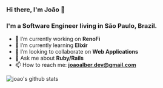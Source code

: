 ### Hi there, I'm João 👋

### I'm a Software Engineer living in São Paulo, Brazil.

- 🔭 I’m currently working on **RenoFi**
- 🌱 I’m currently learning **Elixir**
- 👯 I’m looking to collaborate on **Web Applications**
- 💬 Ask me about **Ruby/Rails**
- 📫 How to reach me: **joaoalber.dev@gmail.com**

![joao's github stats](https://github-readme-stats.vercel.app/api/top-langs?username=joaoalber&hide=html&layout=compact)
